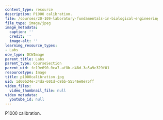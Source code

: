 ```yaml
---
content_type: resource
description: P1000 calibration.
file: /courses/20-109-laboratory-fundamentals-in-biological-engineering-fall-2007/1d60b24e34da601dc86b55546e0e75ff_p1000calibration.jpg
file_type: image/jpeg
image_metadata:
  caption: ''
  credit: ''
  image-alt: ''
learning_resource_types:
- Labs
ocw_type: OCWImage
parent_title: Labs
parent_type: CourseSection
parent_uid: fc19e690-0ca7-af8b-d48d-3a5a9e329f01
resourcetype: Image
title: p1000calibration.jpg
uid: 1d60b24e-34da-601d-c86b-55546e0e75ff
video_files:
  video_thumbnail_file: null
video_metadata:
  youtube_id: null
---
```

P1000 calibration.

